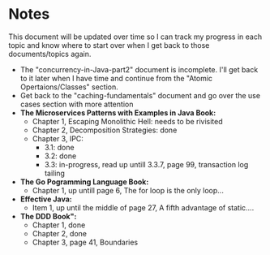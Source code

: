 # Notes
This document will be updated over time so I can track my progress in each topic and know where to start over when I get back to those documents/topics again.
- The "concurrency-in-Java-part2" document is incomplete. I'll get back to it later when I have time and continue from the "Atomic Opertaions/Classes" section.
- Get back to the "caching-fundamentals" document and go over the use cases section with more attention
- **The Microservices Patterns with Examples in Java Book:**
    - Chapter 1, Escaping Monolithic Hell: needs to be rivisited
    - Chapter 2, Decomposition Strategies: done
    - Chapter 3, IPC:
        - 3.1: done
        - 3.2: done
        - 3.3: in-progress, read up untill 3.3.7, page 99, transaction log tailing
- **The Go Pogramming Language Book:**
    - Chapter 1, up untill page 6, The for loop is the only loop...
- **Effective Java:**
    - Item 1, up until the middle of page 27, A fifth advantage of static....
- **The DDD Book":**
    - Chapter 1, done
    - Chapter 2, done
    - Chapter 3, page 41, Boundaries
